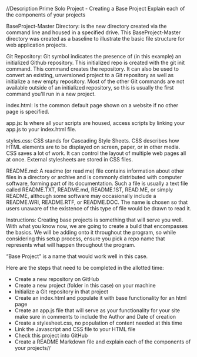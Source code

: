 //Description
Prime Solo Project - Creating a Base Project
Explain each of the components of your projects

BaseProject-Master Directory: is the new directory created via the command line and housed in a specified drive. This BaseProject-Master directory was created as a baseline to illustrate the basic file structure for web application projects.

Git Repository: Git symbol indicates the presence of (in this example) an initialized Github repository. This initialized repo is created with the git init command. This command creates the repository. It can also be used to convert an existing, unversioned project to a Git repository as well as initialize a new empty repository. Most of the other Git commands are not available outside of an initialized repository, so this is usually the first command you'll run in a new project.

index.html: Is the common default page shown on a website if no other page is specified.

app.js: Is where all your scripts are housed, access scripts by linking your app.js to your index.html file.

styles.css: CSS stands for Cascading Style Sheets. CSS describes how HTML elements are to be displayed on screen, paper, or in other media. CSS saves a lot of work. It can control the layout of multiple web pages all at once. External stylesheets are stored in CSS files.

README.md: A readme (or read me) file contains information about other files in a directory or archive and is commonly distributed with computer software, forming part of its documentation. Such a file is usually a text file called README.TXT, README.md, README.1ST, READ.ME, or simply README, although some software may occasionally include a README.WRI, README.RTF, or README.DOC. The name is chosen so that users unaware of the existence of this type of file would be drawn to read it.

Instructions:
Creating base projects is something that will serve you well. With what you
know now, we are going to create a build that encompasses the basics. We will
be adding onto it throughout the program, so while considering this setup process,
ensure you pick a repo name that represents what will happen throughout the program.

“Base Project” is a name that would work well in this case.

Here are the steps that need to be completed in the allotted time:

* Create a new repository on GitHub
* Create a new project (folder in this case) on your machine
* Initialize a Git repository in that project
* Create an index.html and populate it with base functionality for an html page
* Create an app.js file that will serve as your functionality for your site
  make sure in comments to include the Author and Date of creation
* Create a stylesheet.css, no population of content needed at this time
* Link the Javascript and CSS file to your HTML file
* Check this project into GitHub
* Create a README Markdown file and explain each of the components of your projects//
